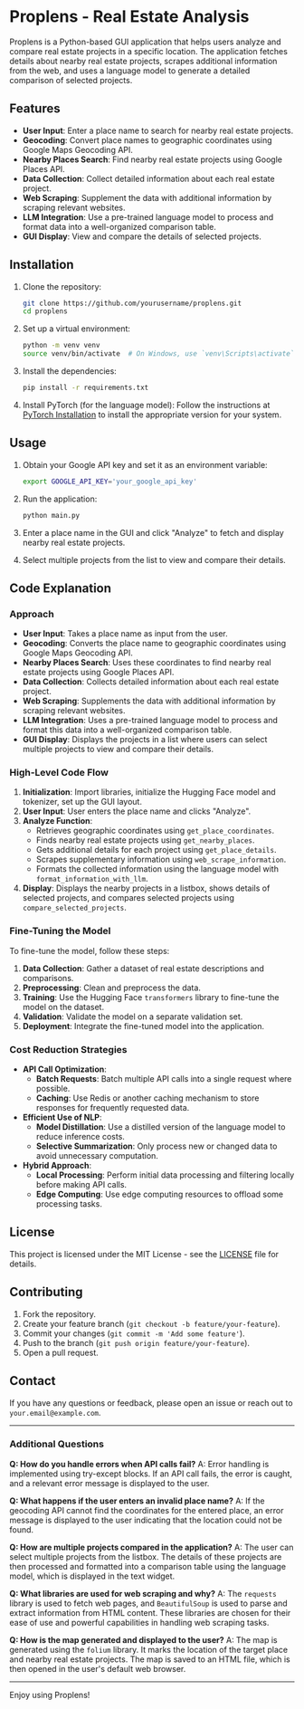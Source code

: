 # Proplens - Real Estate Analysis

Proplens is a Python-based GUI application that helps users analyze and compare real estate projects in a specific location. The application fetches details about nearby real estate projects, scrapes additional information from the web, and uses a language model to generate a detailed comparison of selected projects.

## Features

- **User Input**: Enter a place name to search for nearby real estate projects.
- **Geocoding**: Convert place names to geographic coordinates using Google Maps Geocoding API.
- **Nearby Places Search**: Find nearby real estate projects using Google Places API.
- **Data Collection**: Collect detailed information about each real estate project.
- **Web Scraping**: Supplement the data with additional information by scraping relevant websites.
- **LLM Integration**: Use a pre-trained language model to process and format data into a well-organized comparison table.
- **GUI Display**: View and compare the details of selected projects.

## Installation

1. Clone the repository:
    ```sh
    git clone https://github.com/yourusername/proplens.git
    cd proplens
    ```

2. Set up a virtual environment:
    ```sh
    python -m venv venv
    source venv/bin/activate  # On Windows, use `venv\Scripts\activate`
    ```

3. Install the dependencies:
    ```sh
    pip install -r requirements.txt
    ```

4. Install PyTorch (for the language model):
    Follow the instructions at [PyTorch Installation](https://pytorch.org/get-started/locally/) to install the appropriate version for your system.

## Usage

1. Obtain your Google API key and set it as an environment variable:
    ```sh
    export GOOGLE_API_KEY='your_google_api_key'
    ```

2. Run the application:
    ```sh
    python main.py
    ```

3. Enter a place name in the GUI and click "Analyze" to fetch and display nearby real estate projects.

4. Select multiple projects from the list to view and compare their details.

## Code Explanation

### Approach

- **User Input**: Takes a place name as input from the user.
- **Geocoding**: Converts the place name to geographic coordinates using Google Maps Geocoding API.
- **Nearby Places Search**: Uses these coordinates to find nearby real estate projects using Google Places API.
- **Data Collection**: Collects detailed information about each real estate project.
- **Web Scraping**: Supplements the data with additional information by scraping relevant websites.
- **LLM Integration**: Uses a pre-trained language model to process and format this data into a well-organized comparison table.
- **GUI Display**: Displays the projects in a list where users can select multiple projects to view and compare their details.

### High-Level Code Flow

1. **Initialization**: Import libraries, initialize the Hugging Face model and tokenizer, set up the GUI layout.
2. **User Input**: User enters the place name and clicks "Analyze".
3. **Analyze Function**:
    - Retrieves geographic coordinates using `get_place_coordinates`.
    - Finds nearby real estate projects using `get_nearby_places`.
    - Gets additional details for each project using `get_place_details`.
    - Scrapes supplementary information using `web_scrape_information`.
    - Formats the collected information using the language model with `format_information_with_llm`.
4. **Display**: Displays the nearby projects in a listbox, shows details of selected projects, and compares selected projects using `compare_selected_projects`.

### Fine-Tuning the Model

To fine-tune the model, follow these steps:
1. **Data Collection**: Gather a dataset of real estate descriptions and comparisons.
2. **Preprocessing**: Clean and preprocess the data.
3. **Training**: Use the Hugging Face `transformers` library to fine-tune the model on the dataset.
4. **Validation**: Validate the model on a separate validation set.
5. **Deployment**: Integrate the fine-tuned model into the application.

### Cost Reduction Strategies

- **API Call Optimization**:
    - **Batch Requests**: Batch multiple API calls into a single request where possible.
    - **Caching**: Use Redis or another caching mechanism to store responses for frequently requested data.
- **Efficient Use of NLP**:
    - **Model Distillation**: Use a distilled version of the language model to reduce inference costs.
    - **Selective Summarization**: Only process new or changed data to avoid unnecessary computation.
- **Hybrid Approach**:
    - **Local Processing**: Perform initial data processing and filtering locally before making API calls.
    - **Edge Computing**: Use edge computing resources to offload some processing tasks.

## License

This project is licensed under the MIT License - see the [LICENSE](LICENSE) file for details.

## Contributing

1. Fork the repository.
2. Create your feature branch (`git checkout -b feature/your-feature`).
3. Commit your changes (`git commit -m 'Add some feature'`).
4. Push to the branch (`git push origin feature/your-feature`).
5. Open a pull request.

## Contact

If you have any questions or feedback, please open an issue or reach out to `your.email@example.com`.

---

### Additional Questions

**Q: How do you handle errors when API calls fail?**
A: Error handling is implemented using try-except blocks. If an API call fails, the error is caught, and a relevant error message is displayed to the user.

**Q: What happens if the user enters an invalid place name?**
A: If the geocoding API cannot find the coordinates for the entered place, an error message is displayed to the user indicating that the location could not be found.

**Q: How are multiple projects compared in the application?**
A: The user can select multiple projects from the listbox. The details of these projects are then processed and formatted into a comparison table using the language model, which is displayed in the text widget.

**Q: What libraries are used for web scraping and why?**
A: The `requests` library is used to fetch web pages, and `BeautifulSoup` is used to parse and extract information from HTML content. These libraries are chosen for their ease of use and powerful capabilities in handling web scraping tasks.

**Q: How is the map generated and displayed to the user?**
A: The map is generated using the `folium` library. It marks the location of the target place and nearby real estate projects. The map is saved to an HTML file, which is then opened in the user's default web browser.

---

Enjoy using Proplens!
